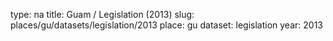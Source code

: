 type: na
title: Guam / Legislation (2013)
slug: places/gu/datasets/legislation/2013
place: gu
dataset: legislation
year: 2013
